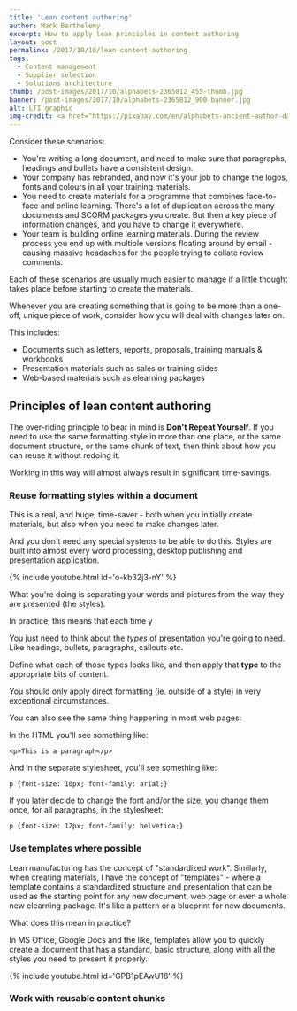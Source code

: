 ```yaml
---
title: 'Lean content authoring'
author: Mark Berthelemy
excerpt: How to apply lean principles in content authoring
layout: post
permalink: /2017/10/10/lean-content-authoring
tags:
  - Content management
  - Supplier selection
  - Solutions architecture
thumb: /post-images/2017/10/alphabets-2365812_455-thumb.jpg
banner: /post-images/2017/10/alphabets-2365812_900-banner.jpg
alt: LTI graphic
img-credit: <a href="https://pixabay.com/en/alphabets-ancient-author-data-2365812/" target="_blank">Pixabay</a>
---
```

Consider these scenarios:

- You're writing a long document, and need to make sure that paragraphs, headings and bullets have a consistent design.
- Your company has rebranded, and now it's your job to change the logos, fonts and colours in all your training materials.
- You need to create materials for a programme that combines face-to-face and online learning. There's a lot of duplication across the many documents and SCORM packages you create. But then a key piece of information changes, and you have to change it everywhere.
- Your team is building online learning materials. During the review process you end up with multiple versions floating around by email - causing massive headaches for the people trying to collate review comments.

Each of these scenarios are usually much easier to manage if a little thought takes place before starting to create the materials.

Whenever you are creating something that is going to be more than a one-off, unique piece of work, consider how you will deal with changes later on.

This includes:

- Documents such as letters, reports, proposals, training manuals & workbooks
- Presentation materials such as sales or training slides
- Web-based materials such as elearning packages

## Principles of lean content authoring

The over-riding principle to bear in mind is **Don't Repeat Yourself**. If you need to use the same formatting style in more than one place, or the same document structure, or the same chunk of text, then think about how you can reuse it without redoing it.

Working in this way will almost always result in significant time-savings.

### Reuse formatting styles within a document

This is a real, and huge, time-saver - both when you initially create materials, but also when you need to make changes later.

And you don't need any special systems to be able to do this. Styles are built into almost every word processing, desktop publishing and presentation application.

{% include youtube.html id='o-kb32j3-nY' %}

What you're doing is separating your words and pictures from the way they are presented (the styles).

In practice, this means that each time y

You just need to think about the *types* of presentation you're going to need. Like headings, bullets, paragraphs, callouts etc.

Define what each of those types looks like, and then apply that **type** to the appropriate bits of content.

You should only apply direct formatting (ie. outside of a style) in very exceptional circumstances.

You can also see the same thing happening in most web pages:

In the HTML you'll see something like:

    <p>This is a paragraph</p>

And in the separate stylesheet, you'll see something like:

    p {font-size: 10px; font-family: arial;}

If you later decide to change the font and/or the size, you change them once, for all paragraphs, in the stylesheet:

    p {font-size: 12px; font-family: helvetica;}

### Use templates where possible

Lean manufacturing has the concept of "standardized work". Similarly, when creating materials, I have the concept of "templates" - where a template contains a standardized structure and presentation that can be used as the starting point for any new document, web page or even a whole new elearning package. It's like a pattern or a blueprint for new documents.

What does this mean in practice?

In MS Office, Google Docs and the like, templates allow you to quickly create a document that has a standard, basic structure, along with all the styles you need to present it properly.

{% include youtube.html id='GPB1pEAwU18' %}

### Work with reusable content chunks
